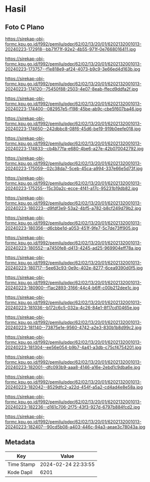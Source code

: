 # Hasil

## Foto C Plano

https://sirekap-obj-formc.kpu.go.id/f992/pemilu/pdpr/62/02/13/20/01/6202132001013-20240223-172918--bb71f71f-92e2-4b55-971f-0e7668016411.jpg

https://sirekap-obj-formc.kpu.go.id/f992/pemilu/pdpr/62/02/13/20/01/6202132001013-20240223-173757--f1e818e9-af24-4073-b9c9-3e66ed4d163b.jpg

https://sirekap-obj-formc.kpu.go.id/f992/pemilu/pdpr/62/02/13/20/01/6202132001013-20240223-174120--75450f88-2503-4e07-8eab-ffecd9ddfa2f.jpg

https://sirekap-obj-formc.kpu.go.id/f992/pemilu/pdpr/62/02/13/20/01/6202132001013-20240223-174400--082957e5-f198-45be-ab9c-cbe5f607ba46.jpg

https://sirekap-obj-formc.kpu.go.id/f992/pemilu/pdpr/62/02/13/20/01/6202132001013-20240223-174650--242dbbc8-08f6-45d6-be19-919b0eefe018.jpg

https://sirekap-obj-formc.kpu.go.id/f992/pemilu/pdpr/62/02/13/20/01/6202132001013-20240223-174833--cb4b77fa-e680-4be6-a27e-42b070042792.jpg

https://sirekap-obj-formc.kpu.go.id/f992/pemilu/pdpr/62/02/13/20/01/6202132001013-20240223-175059--02c38da7-5ceb-45ca-a994-337e66e5d73f.jpg

https://sirekap-obj-formc.kpu.go.id/f992/pemilu/pdpr/62/02/13/20/01/6202132001013-20240223-175255--15c30a2c-ecce-4f41-a17c-95231b19db82.jpg

https://sirekap-obj-formc.kpu.go.id/f992/pemilu/pdpr/62/02/13/20/01/6202132001013-20240223-180223--d9fdf3e9-53a2-4bf5-a782-b8cf249d79b2.jpg

https://sirekap-obj-formc.kpu.go.id/f992/pemilu/pdpr/62/02/13/20/01/6202132001013-20240223-180356--d6cbbe1d-a053-451f-9fe7-5c7de73ff905.jpg

https://sirekap-obj-formc.kpu.go.id/f992/pemilu/pdpr/62/02/13/20/01/6202132001013-20240223-180552--a7450fe8-d413-4245-ad25-969904eff78a.jpg

https://sirekap-obj-formc.kpu.go.id/f992/pemilu/pdpr/62/02/13/20/01/6202132001013-20240223-180717--5ee63c93-0e9c-402e-8277-6cea9390d0f5.jpg

https://sirekap-obj-formc.kpu.go.id/f992/pemilu/pdpr/62/02/13/20/01/6202132001013-20240223-180900--f1ac2893-3166-44c4-b6ff-c00b212dee1c.jpg

https://sirekap-obj-formc.kpu.go.id/f992/pemilu/pdpr/62/02/13/20/01/6202132001013-20240223-181036--b172c6c5-032a-4c26-84e1-8f17cd10465e.jpg

https://sirekap-obj-formc.kpu.go.id/f992/pemilu/pdpr/62/02/13/20/01/6202132001013-20240223-181140--73875e1e-9560-4742-a2e3-830b1b8d99c2.jpg

https://sirekap-obj-formc.kpu.go.id/f992/pemilu/pdpr/62/02/13/20/01/6202132001013-20240223-181304--ee56e054-b9b7-4a41-a3db-c75cf4754201.jpg

https://sirekap-obj-formc.kpu.go.id/f992/pemilu/pdpr/62/02/13/20/01/6202132001013-20240223-182001--dfc093b9-aaa8-4146-a16e-2ebd1c9dba6e.jpg

https://sirekap-obj-formc.kpu.go.id/f992/pemilu/pdpr/62/02/13/20/01/6202132001013-20240223-182042--8529dfc2-a22d-454f-a5a2-cd4ad4e8e58a.jpg

https://sirekap-obj-formc.kpu.go.id/f992/pemilu/pdpr/62/02/13/20/01/6202132001013-20240223-182236--d161c706-2f75-43f3-927d-6797b884fcd2.jpg

https://sirekap-obj-formc.kpu.go.id/f992/pemilu/pdpr/62/02/13/20/01/6202132001013-20240223-182407--90cd5b08-a403-446c-94a3-aeae3c78043a.jpg


## Metadata

| Key        | Value               |
| ---------- | ------------------- |
| Time Stamp | 2024-02-24 22:33:55 |
| Kode Dapil | 6201                |




